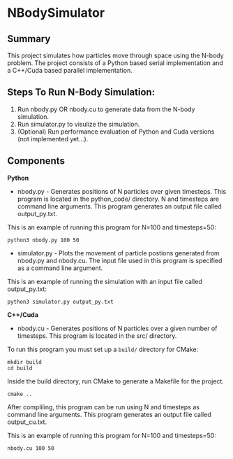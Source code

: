 # NBodySimulator
## Summary
This project simulates how particles move through space using the N-body problem. The project consists of a Python based serial implementation and a C++/Cuda based parallel implementation.

## Steps To Run N-Body Simulation:
1. Run nbody.py OR nbody.cu to generate data from the N-body simulation.
2. Run simulator.py to visulize the simulation.
3. (Optional) Run performance evaluation of Python and Cuda versions (not implemented yet...).

## Components
**Python**
* nbody.py - Generates positions of N particles over given timesteps. This program is located in the python_code/ directory. N and timesteps are command line arguments. This program generates an output file called output_py.txt.

This is an example of running this program for N=100 and timesteps=50:

```
python3 nbody.py 100 50
 ```

* simulator.py - Plots the movement of particle postions generated from nbody.py and nbody.cu. The input file used in this program is specified as a command line argument.

This is an example of running the simulation with an input file called output_py.txt:

```
python3 simulator.py output_py.txt

```

**C++/Cuda**
* nbody.cu - Generates positions of N particles over a given number of timesteps. This program is located in the src/ directory.

To run this program you must set up a `build/` directory for CMake:

```
mkdir build
cd build
```

Inside the build directory, run CMake to generate a Makefile for the project.

```
cmake ..
```

After compliling, this program can be run using N and timesteps as command line arguments. This program generates an output file called output_cu.txt.

This is an example of running this program for N=100 and timesteps=50:

```
nbody.cu 100 50
```

